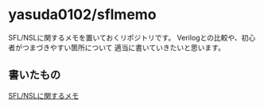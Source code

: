 # yasuda0102/sflmemo
SFL/NSLに関するメモを置いておくリポジトリです。
Verilogとの比較や、初心者がつまづきやすい箇所について
適当に書いていきたいと思います。

## 書いたもの
[SFL/NSLに関するメモ](index.md)